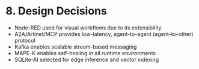 # 8. Design Decisions

- Node-RED used for visual workflows due to its extensibility
- A2A/Artinet/MCP provides low-latency, agent-to-agent (agent-to-other) protocol
- Kafka enables scalable stream-based messaging
- MAPE-K enables self-healing in all runtime environments
- SQLite-AI selected for edge inference and vector indexing
